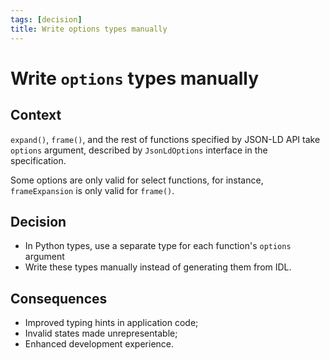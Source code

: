 ```yaml
---
tags: [decision]
title: Write options types manually
---
```


# Write `options` types manually

## Context

`expand()`, `frame()`, and the rest of functions specified by JSON-LD API take `options` argument, described by `JsonLdOptions` interface in the specification.

Some options are only valid for select functions, for instance, `frameExpansion` is only valid for `frame()`.

## Decision

* In Python types, use a separate type for each function's `options` argument
* Write these types manually instead of generating them from IDL.

## Consequences

* Improved typing hints in application code;
* Invalid states made unrepresentable;
* Enhanced development experience.
